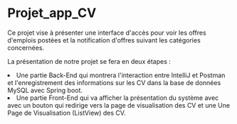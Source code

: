 # Projet_app_CV
Ce projet vise à présenter une interface d'accès pour voir les offres d'emplois postées et la notification d'offres suivant les catégories concernées.

La présentation de notre projet se fera en deux étapes :
<li> Une partie Back-End qui montrera l'interaction entre IntelliJ et Postman et l'enregistrement des informations 
sur les CV dans la base de données MySQL avec Spring boot.</li>
<li> Une partie Front-End qui va afficher la présentation du système avec avec un bouton qui redirige vers la
page de visualisation des CV et une Une Page de Visualisation (ListView) des CV. </li>
